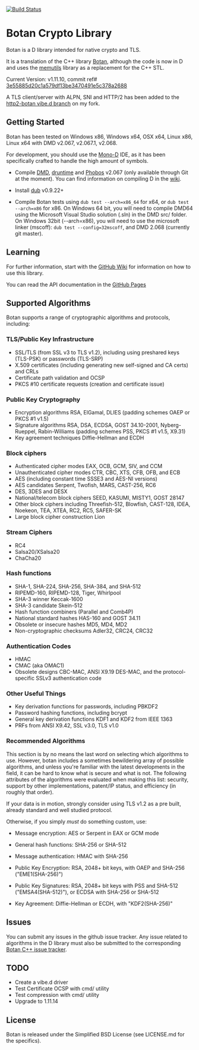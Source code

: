 [![Build Status](https://travis-ci.org/etcimon/botan.svg?branch=master)](https://travis-ci.org/etcimon/botan)

Botan Crypto Library
====================

Botan is a D library intended for native crypto and TLS.

It is a translation of the C++ library [Botan](http://botan.randombit.net/), although the code is now in D and uses the [memutils](https://github.com/etcimon/memutils) library as a replacement for the C++ STL.

Current Version: v1.11.10, commit ref# [3e55885d20c1a579df13be3470491e5c378a2688](https://github.com/randombit/botan/commit/43e55885d20c1a579df13be3470491e5c378a2688)

A TLS client/server with ALPN, SNI and HTTP/2 has been added to the [http2-botan vibe.d branch](https://github.com/etcimon/vibe.d/tree/http2-botan) on my fork.

Getting Started
---------------

Botan has been tested on Windows x86, Windows x64, OSX x64, Linux x86, Linux x64 with DMD v2.067, v2.067.1, v2.068.

For development, you should use the [Mono-D](http://wiki.dlang.org/Mono-D) IDE, as it has been specifically crafted to handle the high amount of symbols.

- Compile [DMD](https://github.com/D-Programming-Language/dmd), [druntime](https://github.com/D-Programming-Language/druntime) and [Phobos](https://github.com/D-Programming-Language/phobos) v2.067 (only available through Git at the moment). You can find information on compiling D in the [wiki](http://wiki.dlang.org/Building_DMD).

- Install [dub](http://code.dlang.org/download) v0.9.22+

- Compile Botan tests using `dub test --arch=x86_64` for x64, or `dub test --arch=x86` for x86. On Windows 64 bit, you will need to compile DMD64 using the Microsoft Visual Studio solution (.sln) in the DMD src/ folder. On Windows 32bit (--arch=x86), you will need to use the microsoft linker (mscoff): `dub test --config=32mscoff`, and DMD 2.068 (currently git master).

Learning
--------

For further information, start with the [GitHub Wiki](https://github.com/etcimon/botan/wiki) for information on how to use this library.

You can read the API documentation in the [GitHub Pages](http://etcimon.github.io/botan)

Supported Algorithms
--------------------

Botan supports a range of cryptographic algorithms and protocols,
including:

### TLS/Public Key Infrastructure

  * SSL/TLS (from SSL v3 to TLS v1.2), including using preshared
    keys (TLS-PSK) or passwords (TLS-SRP)
  * X.509 certificates (including generating new self-signed and CA
    certs) and CRLs
  * Certificate path validation and OCSP
  * PKCS #10 certificate requests (creation and certificate issue)

### Public Key Cryptography

  * Encryption algorithms RSA, ElGamal, DLIES
    (padding schemes OAEP or PKCS #1 v1.5)
  * Signature algorithms RSA, DSA, ECDSA, GOST 34.10-2001, Nyberg-Rueppel,
    Rabin-Williams (padding schemes PSS, PKCS #1 v1.5, X9.31)
  * Key agreement techniques Diffie-Hellman and ECDH

### Block ciphers

  * Authenticated cipher modes EAX, OCB, GCM, SIV, and CCM
  * Unauthenticated cipher modes CTR, CBC, XTS, CFB, OFB, and ECB
  * AES (including constant time SSSE3 and AES-NI versions)
  * AES candidates Serpent, Twofish, MARS, CAST-256, RC6
  * DES, 3DES and DESX
  * National/telecom block ciphers SEED, KASUMI, MISTY1, GOST 28147
  * Other block ciphers including Threefish-512, Blowfish, CAST-128, IDEA,
    Noekeon, TEA, XTEA, RC2, RC5, SAFER-SK
  * Large block cipher construction Lion

### Stream Ciphers

  * RC4
  * Salsa20/XSalsa20
  * ChaCha20

### Hash functions

  * SHA-1, SHA-224, SHA-256, SHA-384, and SHA-512
  * RIPEMD-160, RIPEMD-128, Tiger, Whirlpool
  * SHA-3 winner Keccak-1600
  * SHA-3 candidate Skein-512
  * Hash function combiners (Parallel and Comb4P)
  * National standard hashes HAS-160 and GOST 34.11
  * Obsolete or insecure hashes MD5, MD4, MD2
  * Non-cryptographic checksums Adler32, CRC24, CRC32

### Authentication Codes

  * HMAC
  * CMAC (aka OMAC1)
  * Obsolete designs CBC-MAC, ANSI X9.19 DES-MAC, and the
    protocol-specific SSLv3 authentication code

### Other Useful Things

  * Key derivation functions for passwords, including PBKDF2
  * Password hashing functions, including bcrypt
  * General key derivation functions KDF1 and KDF2 from IEEE 1363
  * PRFs from ANSI X9.42, SSL v3.0, TLS v1.0

### Recommended Algorithms

This section is by no means the last word on selecting which algorithms to
use.  However, botan includes a sometimes bewildering array of possible
algorithms, and unless you're familiar with the latest developments in the
field, it can be hard to know what is secure and what is not. The following
attributes of the algorithms were evaluated when making this list: security,
support by other implementations, patent/IP status, and efficiency (in
roughly that order).

If your data is in motion, strongly consider using TLS v1.2 as a pre built,
already standard and well studied protocol.

Otherwise, if you simply *must* do something custom, use:

* Message encryption: AES or Serpent in EAX or GCM mode

* General hash functions: SHA-256 or SHA-512

* Message authentication: HMAC with SHA-256

* Public Key Encryption: RSA, 2048+ bit keys, with OAEP and SHA-256
  ("EME1(SHA-256)")

* Public Key Signatures: RSA, 2048+ bit keys with PSS and SHA-512
  ("EMSA4(SHA-512)"), or ECDSA with SHA-256 or SHA-512

* Key Agreement: Diffie-Hellman or ECDH, with "KDF2(SHA-256)"

Issues
------

You can submit any issues in the github issue tracker. Any issue related to algorithms in the D library must also be
submitted to the corresponding [Botan C++ issue tracker](https://github.com/randombit/botan/issues).

TODO
----

- Create a vibe.d driver
- Test Certificate OCSP with cmd/ utility
- Test compression with cmd/ utility
- Upgrade to 1.11.14

License
-------

Botan is released under the Simplified BSD License (see LICENSE.md for the specifics).
